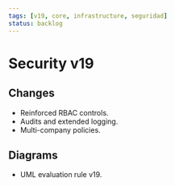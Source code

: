 ```yaml
---
tags: [v19, core, infrastructure, seguridad]
status: backlog
---
```

# Security v19

## Changes
- Reinforced RBAC controls.
- Audits and extended logging.
- Multi-company policies.

## Diagrams
- UML evaluation rule v19.




